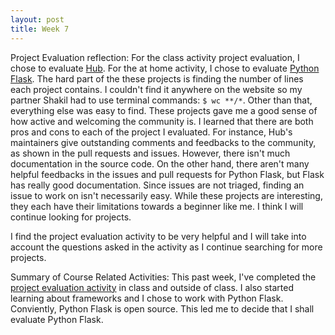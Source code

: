 ```yaml
---
layout: post
title: Week 7
---
```


Project Evaluation reflection:
For the class activity project evaluation, I chose to evaluate [Hub](https://github.com/github/hub). For the at home activity, I chose to evaluate [Python Flask](https://github.com/pallets/flask).
The hard part of the these projects is finding the number of lines each project contains. I couldn't find it anywhere on the website so my partner Shakil had to use terminal commands: `$ wc **/*`. Other than that, everything else was easy to find. These projects gave me a good sense of how active and welcoming the community is. I learned that there are both pros and cons to each of the project I evaluated. For instance, Hub's maintainers give outstanding comments and feedbacks to the community, as shown in the pull requests and issues. However, there isn't much documentation in the source code. On the other hand, there aren't many helpful feedbacks in the issues and pull requests for Python Flask, but Flask has really good documentation. Since issues are not triaged, finding an issue to work on isn't necessarily easy. While these projects are interesting, they each have their limitations towards a beginner like me. I think I will continue looking for projects.

I find the project evaluation activity to be very helpful and I will take into account the questions asked in the activity as I continue searching for more projects.


Summary of Course Related Activities:
This past week, I've completed the [project evaluation activity](https://github.com/hunter-college-ossd-fall-2019/project-evaluation-activity-01) in class and outside of class. I also started learning about frameworks and I chose to work with Python Flask. Conviently, Python Flask is open source. This led me to decide that I shall evaluate Python Flask. 

